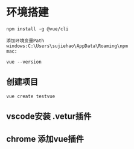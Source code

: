 # 环境搭建

```
npm install -g @vue/cli

添加环境变量Path
windows:C:\Users\sujiehao\AppData\Roaming\npm
mac:

vue --version
```


## 创建项目

```
vue create testvue
```

## vscode安装 .vetur插件
## chrome 添加vue插件


